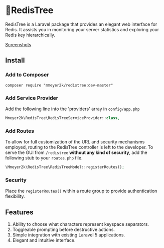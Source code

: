 # :deciduous_tree:RedisTree
RedisTree is a Laravel package that provides an elegant web interface for Redis.
It assists you in monitoring your server statistics and exploring your Redis key hierarchically.

<a href="SCREENSHOTS.md">Screenshots</a>

## Install
### Add to Composer
```
composer require "mmeyer2k/redistree:dev-master"
```
### Add Service Provider
Add the following line into the 'providers' array in `config/app.php`
```php
Mmeyer2k\RedisTree\RedisTreeServiceProvider::class,
```
### Add Routes
To allow for full customization of the URL and security mechanisms employed, routing to the RedisTree controller is left to the developer.
To serve the GUI from `/redistree` **without any kind of security**, add the following stub to your `routes.php` file.
```php
\Mmeyer2k\RedisTree\RedisTreeModel::registerRoutes();
```

### Security
Place the `registerRoutes()` within a route group to provide authentication flexibility.

## Features
1. Ability to choose what characters represent keyspace separators.
2. Toggleable prompting before destructive actions.
3. Simple integration with existing Laravel 5 applications.
4. Elegant and intuitive interface.
